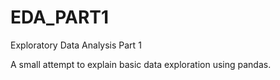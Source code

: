 # EDA_PART1
Exploratory Data Analysis Part 1

A small attempt to explain basic data exploration  using pandas.
